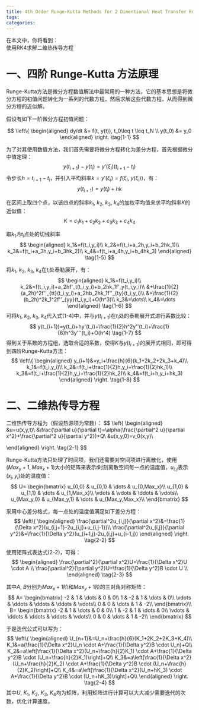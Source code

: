```yaml
---
title: 4th Order Runge-Kutta Methods for 2 Dimentional Heat Transfer Equation
tags:
categories:
---
```


在本文中，你将看到：  
使用RK4求解二维热传导方程
<!-- more -->

# 一、四阶 Runge-Kutta 方法原理

Runge-Kutta方法是微分方程数值解法中最常用的一种方法，它的基本思想是将微分方程的初值问题转化为一系列的代数方程，然后求解这些代数方程，从而得到微分方程的近似解。

假设有如下一阶微分方程初值问题：

$$
\left\{
\begin{aligned}
dy/dt &= f(t, y(t)), t_0\leq t \leq t_N \\
y(t_0) &= y_0 
\end{aligned}
\right. \tag{1-1}
$$


为了对其使用数值方法，我们首先需要将微分方程转化为差分方程，首先根据微分中值定理：
$$
y(t_{i+1})-y(t_i)=y'(\xi_i)(t_{i+1}-t_i) \tag{1-2}
$$
令步长$h=t_{i+1}-t_i$，并引入平均斜率$k=y'(\xi_i)=f(\xi_i,\ y(\xi_i))$，有：
$$
y(t_{i+1})=y(t_i)+hk \tag{1-3}
$$

在区间上取四个点，以该四点的斜率$k_1,\ k_2,\ k_3,\ k_4$的加权平均值来求平均斜率$K$的近似值：
$$
K=c_1k_1+c_2k_2+c_3k_3+c_4k_4 \tag{1-4}
$$

取$k_1为t_{i}$点处的切线斜率
$$
\begin{aligned}
k_1&=f(t_i,y_i)\\
k_2&=f(t_i+a_2h,y_i+b_2hk_1)\\
k_3&=f(t_i+a_3h,y_i+b_3hk_2)\\
k_4&=f(t_i+a_4h,y_i+b_4hk_3)
\end{aligned} \tag{1-5}
$$

将$k_1,\ k_2,\ k_3,\ k_4$在$t_i$处泰勒展开，有：
$$
\begin{aligned}
k_1&=f(t_i,y_i)\\
k_2&=f(t_i,y_i)+a_2hf'_t(t_i,y_i)+b_2hk_1f'_y(t_i,y_i)\\
&+\frac{1}{2}(a_2h)^2f''_{tt}(t_i,y_i)+a_2hb_2hk_1f''_{ty}(t_i,y_i)\\
&+\frac{1}{2}(b_2h)^2k_1^2f''_{yy}(t_i,y_i)+O(h^3)\\
k_3&=\dots\\
k_4&=\dots
\end{aligned} \tag{1-6}
$$
可将$k_1,\ k_2,\ k_3,\ k_4$代入式(1-4)中，并与$y(t_{i+1})$在$t_i$处的泰勒展开式进行系数比较：
$$
y(t_{i+1})=y(t_i)+hy'(t_i)+\frac{1}{2}h^2y''(t_i)+\frac{1}{6}h^3y'''(t_i)+O(h^4) \tag{1-7}
$$
得到关于系数的方程组，选取合适的系数，使得$K$与$y(t_{i+1})$的展开式相同，即可得到四阶Runge-Kutta方法：
$$
\left\{
\begin{aligned}
y_{i+1}&=y_i+\frac{h}{6}(k_1+2k_2+2k_3+k_4)\\
k_1&=f(t_i,y_i)\\
k_2&=f(t_i+\frac{1}{2}h,y_i+\frac{1}{2}hk_1)\\
k_3&=f(t_i+\frac{1}{2}h,y_i+\frac{1}{2}hk_2)\\
k_4&=f(t_i+h,y_i+hk_3)
\end{aligned} \right. \tag{1-8}
$$

# 二、二维热传导方程

二维热传导方程为（假设热源项为常数）：
$$
\left\{
\begin{aligned}
&u=u(x,y,t)\\
&\frac{\partial u}{\partial t}=\alpha(\frac{\partial^2 u}{\partial x^2}+\frac{\partial^2 u}{\partial y^2})+Q\\
&u(x,y,0)=v_0(x,y)\\

\end{aligned}
\right. \tag{2-1}
$$

Runge-Kutta方法只处理了时间项，我们还需要对空间项进行离散化，使用$(Max_y+1,Max_x+1)$大小的矩阵来表示$t$时刻离散空间每一点的温度值，$u_{i,j}$表示$(x_j,y_i)$处的温度值：
$$
U=
\begin{bmatrix}
u_{0,0} & u_{0,1} & \dots & u_{0,Max_x}\\
u_{1,0} & u_{1,1} & \dots & u_{1,Max_x}\\
\vdots & \vdots & \ddots & \vdots\\
u_{Max_y,0} & u_{Max_y,1} & \dots & u_{Max_y,Max_x}\\
\end{bmatrix}
$$

采用中心差分格式，每一点处的温度值满足如下差分方程：
$$
\left\{
\begin{aligned}
\frac{\partial^2u_{i,j}}{\partial x^2}&=\frac{1}{\Delta x^2}(u_{i,j+1}-2u_{i,j}+u_{i,j-1})\\
\frac{\partial^2u_{i,j}}{\partial y^2}&=\frac{1}{\Delta y^2}(u_{i+1,j}-2u_{i,j}+u_{i-1,j})
\end{aligned}
\right. \tag{2-2}
$$

使用矩阵式表达式(2-2)，可得：
$$
\begin{aligned}
\frac{\partial^2}{\partial x^2}U=\frac{1}{\Delta x^2}U \cdot A \\
\frac{\partial^2}{\partial y^2}U=\frac{1}{\Delta y^2}B \cdot U \\
\end{aligned} \tag{2-3}
$$

其中$A,\ B$分别为$Max_x+1$阶和$Max_y+1$阶的三对角对称矩阵：
$$
A=
\begin{bmatrix}
-2 & 1 & \dots & 0 & 0\\
1 & -2 & 1 & \dots & 0\\
\vdots & \ddots & \ddots & \ddots & \vdots\\
0 & 0 & \dots & 1 & -2\\
\end{bmatrix}\\
B=
\begin{bmatrix}
-2 & 1 & \dots & 0 & 0\\
1 & -2 & 1 & \dots & 0\\
\vdots & \ddots & \ddots & \ddots & \vdots\\
0 & 0 & \dots & 1 & -2\\
\end{bmatrix}
$$

于是迭代公式可以写为：
$$
\left\{
\begin{aligned}
U_{n+1}&=U_n+\frac{h}{6}(K_1+2K_2+2K_3+K_4)\\
K_1&=a(\frac{1}{\Delta x^2}U_n \cdot A+\frac{1}{\Delta y^2}B \cdot U_n)+Q\\
K_2&=a\left[\frac{1}{\Delta x^2}(U_n+\frac{h}{2}K_1) \cdot A+\frac{1}{\Delta y^2}B \cdot (U_n+\frac{h}{2}K_1)\right]+Q\\
K_3&=a\left[\frac{1}{\Delta x^2}(U_n+\frac{h}{2}K_2) \cdot A+\frac{1}{\Delta y^2}B \cdot (U_n+\frac{h}{2}K_2)\right]+Q\\
K_4&=a\left[\frac{1}{\Delta x^2}(U_n+hK_3) \cdot A+\frac{1}{\Delta y^2}B \cdot (U_n+hK_3)\right]+Q\\
\end{aligned}
\right. \tag{2-4}
$$
其中$U,\ K_1,\ K_2,\ K_3,\ K_4$均为矩阵，利用矩阵进行计算可以大大减少需要迭代的次数，优化计算速度。